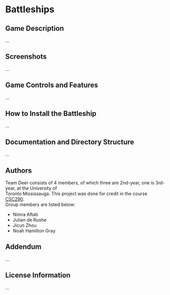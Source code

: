 # Battleships

## Game Description
...

## Screenshots
...

## Game Controls and Features
...

## How to Install the Battleship
...

## Documentation and Directory Structure
...

## Authors
Team Deer consists of 4 members, of which three are 2nd-year, one is 3rd-year, at the University of \
Toronto Mississauga. This project was done for credit in the course \
[CSC290](https://student.utm.utoronto.ca/calendar/course_detail.pl?Depart=7&Course=CSC290H5).\
Group members are listed below:
* Nimra Aftab
* Julian de Rushe
* Jicun Zhou
* Noah Hamilton Gray

## Addendum
...

## License Information
...
